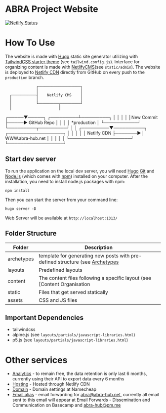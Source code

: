 # ABRA Project Website

[![Netlify Status](https://api.netlify.com/api/v1/badges/f0390256-11c9-4a28-8808-60e38c4b538b/deploy-status)](https://app.netlify.com/sites/abra-hub/deploys)

# How To Use

The website is made with [Hugo](https://gohugo.io/) static site generator utilizing with [TailwindCSS starter theme](https://github.com/dirkolbrich/hugo-theme-tailwindcss-starter) (see `tailwind.config.js`). Interface for organizing content is made with [NetlifyCMS](https://www.netlifycms.org/)(see `static/admin`). The website is deployed to [Netlify CDN](https://app.netlify.com) directly from GitHub on every push to the `production` branch. 

                  ┌───────────────────┐
                  │                   │
      ┌───────────┤    Netlify CMS    │
      │           │                   │
      │           └─────────┬─────────┘
      │                     │
┌─────▼─────┐     ┌─────────┴─────────┐
│           │     │                   │
│New Commit ├─────►    GitHub Repo    │
│           │     │     *production   │
└───────────┘     └─────────┬─────────┘
                            │
                            │
                  ┌─────────▼──────────┐        ┌──────────────────┐
                  │                    │        │                  │
                  │   Netlify CDN      ├───────►│ WWW.abra-hub.net │
                  │                    │        │                  │
                  └────────────────────┘        └──────────────────┘

## Start dev server

To run the application on the local dev server, you will need [Hugo](https://gohugo.io/) [Git](https://git-scm.com/) and [Node.js](https://nodejs.org/en/download/) (which comes with [npm](http://npmjs.com/)) installed on your computer. After the installation, you need to install node.js packages with npm:

`npm install`

Then you can start the server from your command line:

`hugo server -D`

Web Server will be available at `http://localhost:1313/`


## Folder Structure

| Folder | Description |
| --- | --- |
| archetypes | template for generating new posts with pre-defined structure (see [Archetypes](https://gohugo.io/content-management/archetypes/)|
| layouts | Predefined layouts |
| content | The content files following a specific layout (see [Content Organisation | Hugo](https://gohugo.io/content-management/organization/)) |
| static | Files that get served statically |
| assets | CSS and JS files |

## Important Dependencies

- tailwindcss
- alpine.js (see `layouts/partials/javascript-libraries.html`)
- p5.js (see `layouts/partials/javascript-libraries.html`)

# Other services

- [Analytics](https://abra.goatcounter.com/) - to remain free, the data retention is only last 6 months, currently using their API to export data every 6 months
- [Hosting](https://app.netlify.com/) - Hosted through Netlify CDN
- [Domain](https://www.namecheap.com/) - Domain settings at Namecheap
- [Email alias](https://improvmx.com/) - email forwarding for abra@abra-hub.net, currently all email sent to this email will appear at Email Forwards - Dissemination and Communication on Basecamp and abra-hub@pm.me